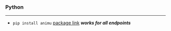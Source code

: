 ### Python

---

- `pip install animu` [package link](https://pypi.org/project/animu/) _**works for all endpoints**_
